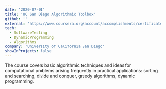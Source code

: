 ```yaml
---
date: '2020-07-01'
title: 'UC San Diego Algorithmic Toolbox'
github: ''
external: 'https://www.coursera.org/account/accomplishments/certificate/63JR39YDYPDK'
tech:
  - SoftwareTesting
  - DynamicProgramming
  - Algorithms
company: 'University of California San Diego'
showInProjects: false
---
```


The course covers basic algorithmic techniques and ideas for computational problems arising frequently in practical applications: sorting and searching, divide and conquer, greedy algorithms, dynamic programming.
